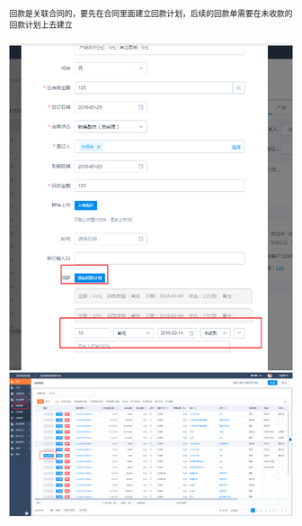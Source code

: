 回款是关联合同的，要先在合同里面建立回款计划，后续的回款单需要在未收款的回款计划上去建立

![](/assets/cjgnzjgl2.1.png)![](/assets/cjgnzjgl2.2.png)

